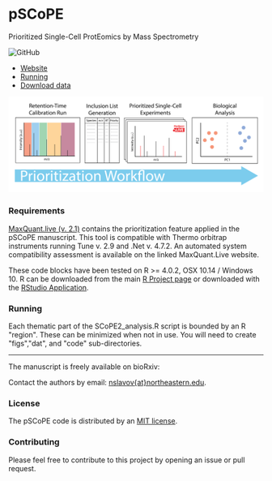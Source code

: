 # **pSCoPE**

Prioritized Single-Cell ProtEomics by Mass Spectrometry

<!--![GitHub release](https://img.shields.io/github/release/SlavovLab/DO-MS.svg)-->
![GitHub](https://img.shields.io/github/license/SlavovLab/DO-MS.svg)

* [Website](https://scp.slavovlab.net/pSCoPE)
* [Running](#running)
* [Download data](https://scp.slavovlab.net/Huffman_et_al_2022)
<!--
* [Preprint](https://www.biorxiv.org/content/10.1101/665307v3)
-->


![workflow](Workflow_v7.png)

### Requirements

[MaxQuant.live (v. 2.1)](www.maxquant.live) contains the prioritization feature applied in the pSCoPE manuscript. This tool is compatible with Thermo orbitrap instruments running Tune v. 2.9 and .Net v. 4.7.2. An automated system compatibility assessment is available on the linked MaxQuant.Live website. 

These code blocks have been tested on R >= 4.0.2, OSX 10.14 / Windows 10. R can be downloaded from the main [R Project page](https://www.r-project.org/) or downloaded with the [RStudio Application](https://www.rstudio.com/products/rstudio/download/). 



### Running

Each thematic part of the SCoPE2_analysis.R script is bounded by an R "region". These can be minimized when not in use. You will need to create "figs","dat", and "code" sub-directories.

------------

The manuscript is freely available on bioRxiv: <!-- [Specht et al., 2019](https://www.biorxiv.org/content/10.1101/665307v3) -->

Contact the authors by email: [nslavov\{at\}northeastern.edu](mailto:nslavov@northeastern.edu).

### License

The pSCoPE code is distributed by an [MIT license](https://github.com/SlavovLab/DO-MS/blob/master/LICENSE).

### Contributing

Please feel free to contribute to this project by opening an issue or pull request.

<!--
### Data
All data used for the manuscript is available on [UCSD's MassIVE Repository](https://massive.ucsd.edu/ProteoSAFe/dataset.jsp?task=b15cafc7489147e99b93bd7c718388b2)
-->
